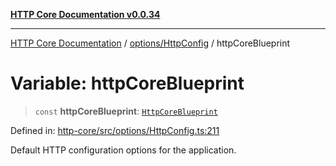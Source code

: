 [**HTTP Core Documentation v0.0.34**](../../../README.md)

***

[HTTP Core Documentation](../../../modules.md) / [options/HttpConfig](../README.md) / httpCoreBlueprint

# Variable: httpCoreBlueprint

> `const` **httpCoreBlueprint**: [`HttpCoreBlueprint`](../interfaces/HttpCoreBlueprint.md)

Defined in: [http-core/src/options/HttpConfig.ts:211](https://github.com/stonemjs/http-core/blob/1848d2cc8e9419d9e370ae707c528a45d3c2ac5a/src/options/HttpConfig.ts#L211)

Default HTTP configuration options for the application.
